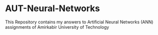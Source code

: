 # AUT-Neural-Networks
This Repository contains my answers to Artificial Neural Networks (ANN) assignments of Amirkabir University of Technology
